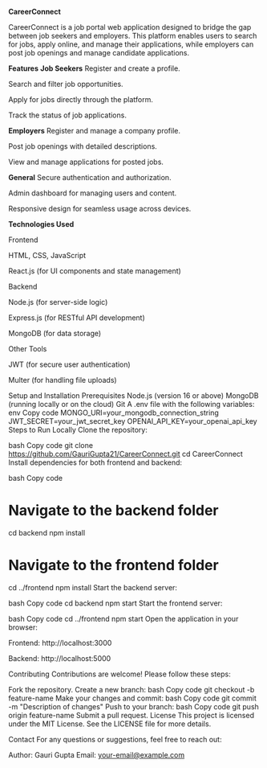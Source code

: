 **CareerConnect**

CareerConnect is a job portal web application designed to bridge the gap between job seekers and employers. This platform enables users to search for jobs, apply online, and manage their applications, while employers can post job openings and manage candidate applications.

**Features**
**Job Seekers**
Register and create a profile.

Search and filter job opportunities.

Apply for jobs directly through the platform.

Track the status of job applications.


**Employers**
Register and manage a company profile.

Post job openings with detailed descriptions.

View and manage applications for posted jobs.


**General**
Secure authentication and authorization.

Admin dashboard for managing users and content.

Responsive design for seamless usage across devices.


**Technologies Used**

Frontend

HTML, CSS, JavaScript

React.js (for UI components and state management)


Backend

Node.js (for server-side logic)

Express.js (for RESTful API development)

MongoDB (for data storage)

Other Tools

JWT (for secure user authentication)

Multer (for handling file uploads)

Setup and Installation
Prerequisites
Node.js (version 16 or above)
MongoDB (running locally or on the cloud)
Git
A .env file with the following variables:
env
Copy code
MONGO_URI=your_mongodb_connection_string
JWT_SECRET=your_jwt_secret_key
OPENAI_API_KEY=your_openai_api_key
Steps to Run Locally
Clone the repository:

bash
Copy code
git clone https://github.com/GauriGupta21/CareerConnect.git
cd CareerConnect
Install dependencies for both frontend and backend:

bash
Copy code
# Navigate to the backend folder
cd backend
npm install

# Navigate to the frontend folder
cd ../frontend
npm install
Start the backend server:

bash
Copy code
cd backend
npm start
Start the frontend server:

bash
Copy code
cd ../frontend
npm start
Open the application in your browser:

Frontend: http://localhost:3000

Backend: http://localhost:5000

Contributing
Contributions are welcome! Please follow these steps:

Fork the repository.
Create a new branch:
bash
Copy code
git checkout -b feature-name
Make your changes and commit:
bash
Copy code
git commit -m "Description of changes"
Push to your branch:
bash
Copy code
git push origin feature-name
Submit a pull request.
License
This project is licensed under the MIT License. See the LICENSE file for more details.

Contact
For any questions or suggestions, feel free to reach out:

Author: Gauri Gupta
Email: your-email@example.com
